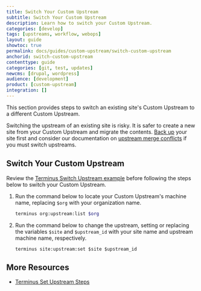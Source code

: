 ```yaml
---
title: Switch Your Custom Upstream
subtitle: Switch Your Custom Upstream
description: Learn how to switch your Custom Upstream. 
categories: [develop]
tags: [upstreams, workflow, webops]
layout: guide
showtoc: true
permalink: docs/guides/custom-upstream/switch-custom-upstream
anchorid: switch-custom-upstream
contenttype: guide
categories: [git, test, updates]
newcms: [drupal, wordpress]
audience: [development]
product: [custom-upstream]
integration: []
---
```


This section provides steps to switch an existing site's Custom Upstream to a different Custom Upstream.

<Alert title="Warning" type="danger">

Switching the upstream of an existing site is risky. It is safer to create a new site from your Custom Upstream and migrate the contents. [Back up](/backups) your site first and consider our documentation on [upstream merge conflicts](/core-updates/#apply-upstream-updates-manually-from-the-command-line-to-resolve-merge-conflicts) if you must switch upstreams.

</Alert>

## Switch Your Custom Upstream

Review the [Terminus Switch Upstream example](/guides/terminus/examples#switch-upstreams) before following the steps below to switch your Custom Upstream.

1. Run the command below to locate your Custom Upstream's machine name, replacing `$org` with your organization name.
    
    ```bash
    terminus org:upstream:list $org
    ```

1. Run the command below to change the upstream, setting or replacing the variables `$site` and `$upstream_id` with your site name and upstream machine name, respectively.

    ```bash{promptUser: user}
    terminus site:upstream:set $site $upstream_id
    ```

## More Resources

- [Terminus Set Upstream Steps](/guides/terminus/commands/site-upstream-set#terminus-error-permission-to-change-the-upstream-of-this-site) 
